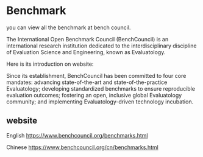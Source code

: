 # Benchmark

you can view all the benchmark at bench council.

The International Open Benchmark Council (BenchCouncil) is an international research institution dedicated to the interdisciplinary discipline of Evaluation Science and Engineering, known as Evaluatology.

Here is its introduction on website: 

Since its establishment, BenchCouncil has been committed to four core mandates: advancing state-of-the-art and state-of-the-practice Evaluatology; developing standardized benchmarks to ensure reproducible evaluation outcomes; fostering an open, inclusive global Evaluatology community; and implementing Evaluatology-driven technology incubation.


## website

English
https://www.benchcouncil.org/benchmarks.html

Chinese
https://www.benchcouncil.org/cn/benchmarks.html
